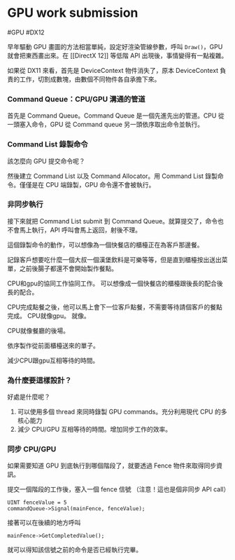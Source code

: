 # GPU work submission

#GPU #DX12

早年驅動 GPU 畫圖的方法相當單純，設定好渲染管線參數，呼叫 `Draw()`，GPU 就會把東西畫出來。在 [[DirectX 12]] 等低階 API 出現後，事情變得有一點複雜。

如果從 DX11 來看，首先是 DeviceContext 物件消失了，原本 DeviceContext 負責的工作，切割成數塊，由數個不同物件各自承擔下來。

### Command Queue：CPU/GPU 溝通的管道

首先是 Command Queue。Command Queue 是一個先進先出的管道。CPU 從一頭塞入命令，GPU 從 Command queue 另一頭依序取出命令並執行。

### Command List 錄製命令
該怎麼向 GPU 提交命令呢？

然後建立 Command List 以及 Command Allocator。用 Command List 錄製命令。僅僅是在 CPU 端錄製，GPU 命令還不會被執行。

### 非同步執行

接下來就把 Command List submit 到 Command Queue。就算提交了，命令也不會馬上執行，API 呼叫會馬上返回，射後不理。

這個錄製命令的動作，可以想像為一個快餐店的櫃檯正在為客戶那邊餐。  
  
記錄客戶想要吃什麼一個大叔一個漢堡飲料是可樂等等，但是直到櫃檯按出送出菜單，之前後腸子都還不會開始製作餐點。  
  
CPU和gpu的協同工作協同工作。 可以想像成一個快餐店的櫃檯跟後長的配合後長的配合。  
  
CPU完成點餐之後，他可以馬上會下一位客戶點餐，不需要等待請個客戶的餐點完成。 CPU就像gpu。 就像。  
  
CPU就像餐廳的後場。  
  
依序製作從前面櫃檯送來的單子。  
  
減少CPU跟gpu互相等待的時間。

### 為什麼要這樣設計？

好處是什麼呢？
1. 可以使用多個 thread 來同時錄製 GPU commands。充分利用現代 CPU 的多核心能力
2. 減少 CPU/GPU 互相等待的時間。增加同步工作的效率。


### 同步 CPU/GPU

如果需要知道 GPU 到底執行到哪個階段了，就要透過 Fence 物件來取得同步資訊。

提交一個階段的工作後，塞入一個 fence 信號 （注意！這也是個非同步 API call）
```
UINT fenceValue = 5
commandQueue->Signal(mainFence, fenceValue);
```

接著可以在後續的地方呼叫
```
mainFence->GetCompletedValue(); 
```
就可以得知該信號之前的命令是否已經執行完畢。